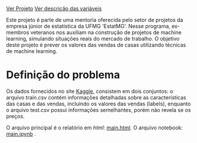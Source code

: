 [Ver Projeto](https://salvnetto.github.io/house-pricing/main.html)
[Ver descrição das variáveis](https://salvnetto.github.io/house-pricing/data/data_description.txt)

Este projeto é parte de uma mentoria oferecida pelo setor de projetos da empresa júnior de estatística da UFMG 'EstatMG'. Nesse programa, ex-membros veteranos nos auxiliam na construção de projetos de machine learning, simulando situações reais do mercado de trabalho. O objetivo deste projeto é prever os valores das vendas de casas utilizando técnicas de machine learning.

# Definição do problema

Os dados fornecidos no site [Kaggle](https://www.kaggle.com/competitions/house-prices-advanced-regression-techniques), consistem em dois conjuntos: o arquivo train.csv contém informações detalhadas sobre as características das casas e das vendas, incluindo os valores das vendas (labels), enquanto o arquivo test.csv possui informações semelhantes, porém não revela se os preços.

O arquivo principal é o relatório em *html*: [main.html](main.html).
O arquivo notebook: [main.ipynb](main.ipynb) .
